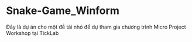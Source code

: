 # Snake-Game_Winform
Đây là dự án cho một đề tài nhỏ để dự tham gia chương trình Micro Project Workshop tại TickLab
